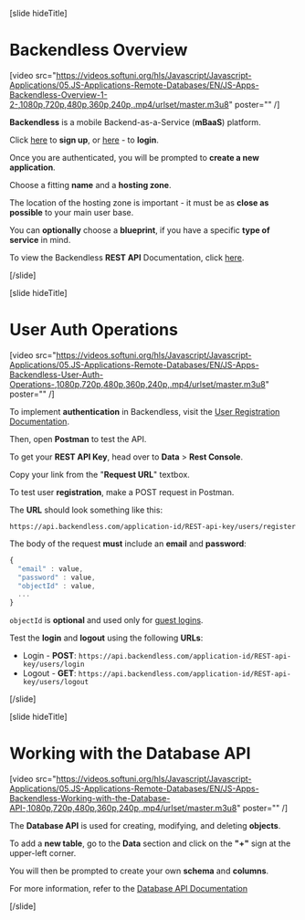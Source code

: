 [slide hideTitle]

# Backendless Overview

[video src="https://videos.softuni.org/hls/Javascript/Javascript-Applications/05.JS-Applications-Remote-Databases/EN/JS-Apps-Backendless-Overview-1-2-,1080p,720p,480p,360p,240p,.mp4/urlset/master.m3u8" poster="" /]

**Backendless** is a mobile Backend-as-a-Service (**mBaaS**) platform.

Click [here](https://develop.backendless.com/registration) to **sign up**, or [here](https://develop.backendless.com/login) - to **login**.

Once you are authenticated, you will be prompted to **create a new application**.

Choose a fitting **name** and a **hosting zone**.

The location of the hosting zone is important - it must be as **close as possible** to your main user base.

You can **optionally** choose a **blueprint**, if you have a specific **type of service** in mind.

To view the Backendless **REST API** Documentation, click [here](https://backendless.com/docs/rest/).

[/slide]

[slide hideTitle]

# User Auth Operations

[video src="https://videos.softuni.org/hls/Javascript/Javascript-Applications/05.JS-Applications-Remote-Databases/EN/JS-Apps-Backendless-User-Auth-Operations-,1080p,720p,480p,360p,240p,.mp4/urlset/master.m3u8" poster="" /]

To implement **authentication** in Backendless, visit the [User Registration Documentation](https://backendless.com/docs/rest/users_user_registration.html).

Then, open **Postman** to test the API.

To get your **REST API Key**, head over to **Data** \> **Rest Console**.

Copy your link from the "**Request URL**" textbox.

To test user **registration**, make a POST request in Postman.

The **URL** should look something like this:

`https://api.backendless.com/application-id/REST-api-key/users/register`

The body of the request **must** include an **email** and **password**:

```js
{  
  "email" : value,  
  "password" : value,  
  "objectId" : value, 
  ...  
}
```

`objectId` is **optional** and used only for [guest logins](https://backendless.com/docs/rest/users_guest_login.html).

Test the **login** and **logout** using the following **URLs**:

- Login - **POST**: `https://api.backendless.com/application-id/REST-api-key/users/login`
- Logout - **GET**: `https://api.backendless.com/application-id/REST-api-key/users/logout`

[/slide]

[slide hideTitle]

# Working with the Database API

[video src="https://videos.softuni.org/hls/Javascript/Javascript-Applications/05.JS-Applications-Remote-Databases/EN/JS-Apps-Backendless-Working-with-the-Database-API-,1080p,720p,480p,360p,240p,.mp4/urlset/master.m3u8" poster="" /]

The **Database API** is used for creating, modifying, and deleting **objects**.

To add a **new table**, go to the **Data** section and click on the **"+"** sign at the upper-left corner.

You will then be prompted to create your own **schema** and **columns**.

For more information, refer to the [Database API Documentation](https://backendless.com/docs/rest/data_overview.html)

[/slide]